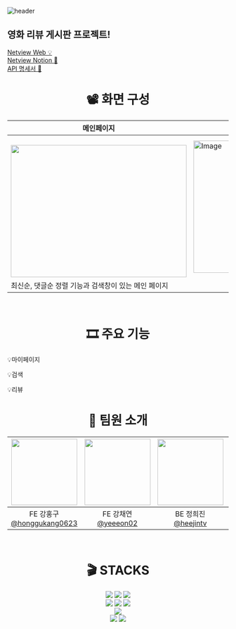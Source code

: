 ![header](https://capsule-render.vercel.app/api?type=rect&color=auto&height=120&section=header&text=🍿NET%VIEW🍿&fontSize=90)

## 영화 리뷰 게시판 프로젝트!

[Netview Web 💡](URL)
<br>
[Netview Notion 📓](https://www.notion.so/WEB-6-328d84216a9b4e3396c3408f5abea9f4?pvs=4)
<br>
[API 명세서 📄](https://www.notion.so/API-3b85360e51464b879446b087cc6fbc74?pvs=4)


<div align=center><h1>📽 화면 구성 </h1></div>

<div align=center>
<table><thead>
  <tr>
    <th>메인페이지</th>
    <th>로그인 페이지</th>
  </tr></thead>
<tbody>
  <tr>
    <td><br><img src="https://github.com/pknu-wap/2024_1_WEB6/assets/114375668/17ffcc98-338f-4fda-b6f9-6ae6a1891ea7" width="400" height="300"></td>
    <td><img src="https://github.com/pknu-wap/2024_1_WEB6/assets/114375668/431f7c04-4d0f-45d7-8579-627af85dc34d" alt="Image" width="400" height="300"></td>
  </tr>
  <tr>
    <td>최신순, 댓글순 정렬 기능과 검색창이 있는 메인 페이지</td>
    <td></td>
  </tr>
</tbody>
</table>
</div>
<br>
<div align=center><h1>🎞 주요 기능 </h1></div>
<p>
💡마이페이지
</p>

<p>
💡검색
</p>

<p>
💡리뷰
</p>


<div align=center><h1>🎥 팀원 소개 </h1></div>

|<img src="https://avatars.githubusercontent.com/u/137487445?v=4" width="150" height="150"/>|<img src="https://avatars.githubusercontent.com/u/122443510?v=4" width="150" height="150"/>|<img src="https://avatars.githubusercontent.com/u/144670992?v=4" width="150" height="150"/>|<img src="https://avatars.githubusercontent.com/u/143075401?v=4" width="150" height="150"/>|<img src="https://avatars.githubusercontent.com/u/114375668?v=4" width="150" height="150"/>|
|:-:|:-:|:-:|:-:|:-:|
|FE 강홍구<br/>[@honggukang0623](https://github.com/honggukang0623)|FE 강채연<br/>[@yeeeon02](https://github.com/yeeeon02)|BE 정희진<br/>[@heejintv](https://github.com/heejintv)|BE 김민아<br/>[@alsdddk](https://github.com/alsdddk)|BE 최민서<br/>[@oneokiwa](https://github.com/oneokiwa)|
<br>


<div align=center><h1>🎬 STACKS</h1></div>

<div align=center> 
  <img src="https://img.shields.io/badge/java-007396?style=for-the-badge&logo=java&logoColor=white"> 
  <img src="https://img.shields.io/badge/spring-6DB33F?style=for-the-badge&logo=spring&logoColor=white"> 
  <img src="https://img.shields.io/badge/springBoot-6DB33F?style=for-the-badge&logo=springBoot&logoColor=white"> 
  <br>
  
  <img src="https://img.shields.io/badge/html5-E34F26?style=for-the-badge&logo=html5&logoColor=white"> 
  <img src="https://img.shields.io/badge/css-1572B6?style=for-the-badge&logo=css3&logoColor=white"> 
  <img src="https://img.shields.io/badge/javascript-F7DF1E?style=for-the-badge&logo=javascript&logoColor=black"> 
  <br>
  
  <img src="https://img.shields.io/badge/mariaDB-003545?style=for-the-badge&logo=mariaDB&logoColor=white"> 
  <br>
  
  <img src="https://img.shields.io/badge/github-181717?style=for-the-badge&logo=github&logoColor=white">
  <img src="https://img.shields.io/badge/git-F05032?style=for-the-badge&logo=git&logoColor=white">
  <br>
</div>
